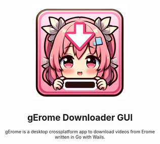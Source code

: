 <div align="center">

<img src="images/icon.png" width=300>

# gErome Downloader GUI

gErome is a desktop crossplatform app to download videos from Erome written in Go with Wails.

</div>

